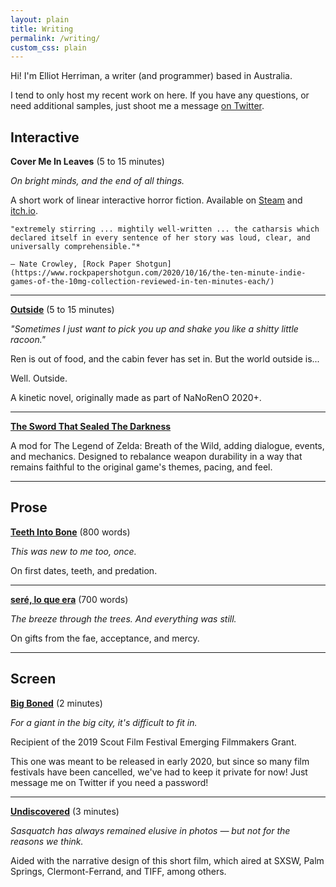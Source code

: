 ```yaml
---
layout: plain
title: Writing
permalink: /writing/
custom_css: plain
---
```


Hi! I'm Elliot Herriman, a writer (and programmer) based in Australia.

I tend to only host my recent work on here. If you have any questions, or need additional samples, just shoot me a message [on Twitter](https://twitter.com/elliotherriman).

**Interactive**
---

**Cover Me In Leaves** (5 to 15 minutes)

*On bright minds, and the end of all things.*

A short work of linear interactive horror fiction. Available on [Steam](https://store.steampowered.com/app/1431420/10mg_Cover_Me_In_Leaves/) and [itch.io](https://elliotherriman.itch.io/cover-me-in-leaves).

```
"extremely stirring ... mightily well-written ... the catharsis which declared itself in every sentence of her story was loud, clear, and universally comprehensible."*

— Nate Crowley, [Rock Paper Shotgun](https://www.rockpapershotgun.com/2020/10/16/the-ten-minute-indie-games-of-the-10mg-collection-reviewed-in-ten-minutes-each/)
```

---

**[Outside](https://elliotherriman.itch.io/outside)** (5 to 15 minutes)

*"Sometimes I just want to pick you up and shake you like a shitty little racoon."*

Ren is out of food, and the cabin fever has set in. But the world outside is... 

Well. Outside.

A kinetic novel, originally made as part of NaNoRenO 2020+.

---

**[The Sword That Sealed The Darkness](https://gamebanana.com/gamefiles/12800)**

A mod for The Legend of Zelda: Breath of the Wild, adding dialogue, events, and mechanics. Designed to rebalance weapon durability in a way that remains faithful to the original game's themes, pacing, and feel.

---

**Prose**
---

**[Teeth Into Bone](https://www.elliotherriman.com/prose/teethintobone)** (800 words)

*This was new to me too, once.*

On first dates, teeth, and predation.

---

**[seré, lo que era](https://www.elliotherriman.com/prose/sereloqueera)** (700 words)

*The breeze through the trees. And everything was still.*

On gifts from the fae, acceptance, and mercy.

---

**Screen**
---

**[Big Boned](https://player.vimeo.com/video/406099773)** (2 minutes)

*For a giant in the big city, it's difficult to fit in.*

Recipient of the 2019 Scout Film Festival Emerging Filmmakers Grant.

This one was meant to be released in early 2020, but since so many film festivals have been cancelled, we've had to keep it private for now! Just message me on Twitter if you need a password!

---

**[Undiscovered](https://saralitzenberger.com/undiscovered)** (3 minutes)

*Sasquatch has always remained elusive in photos — but not for the reasons we think.*

Aided with the narrative design of this short film, which aired at SXSW, Palm Springs, Clermont-Ferrand, and TIFF, among others.
